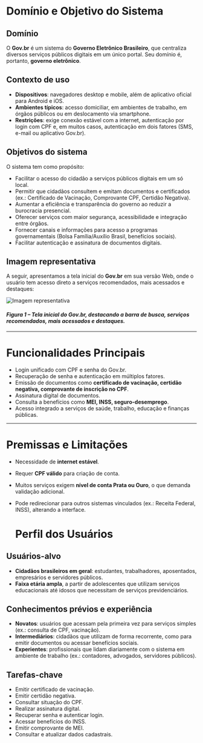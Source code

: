 # Domínio e Objetivo do Sistema

## Domínio
O **Gov.br** é um sistema do **Governo Eletrônico Brasileiro**, que centraliza diversos serviços públicos digitais em um único portal. Seu domínio é, portanto, **governo eletrônico**.

## Contexto de uso
- **Dispositivos**: navegadores desktop e mobile, além de aplicativo oficial para Android e iOS.  
- **Ambientes típicos**: acesso domiciliar, em ambientes de trabalho, em órgãos públicos ou em deslocamento via smartphone.  
- **Restrições**: exige conexão estável com a internet, autenticação por login com CPF e, em muitos casos, autenticação em dois fatores (SMS, e-mail ou aplicativo Gov.br).

## Objetivos do sistema
O sistema tem como propósito:
- Facilitar o acesso do cidadão a serviços públicos digitais em um só local.  
- Permitir que cidadãos consultem e emitam documentos e certificados (ex.: Certificado de Vacinação, Comprovante CPF, Certidão Negativa). 
- Aumentar a eficiência e transparência do governo ao reduzir a burocracia presencial.  
- Oferecer serviços com maior segurança, acessibilidade e integração entre órgãos.
- Fornecer canais e informações para acesso a programas governamentais (Bolsa Família/Auxílio Brasil, benefícios sociais).
- Facilitar autenticação e assinatura de documentos digitais.

## Imagem representativa

A seguir, apresentamos a tela inicial do **Gov.br** em sua versão Web, onde o usuário tem acesso direto a serviços recomendados, mais acessados e destaques:

![Imagem representativa](https://github.com/user-attachments/assets/4ab24472-6a04-45ef-948d-9a71e40a3c83)
#### *Figura 1 – Tela inicial do Gov.br, destacando a barra de busca, serviços recomendados, mais acessados e destaques.*
---

# Funcionalidades Principais
- Login unificado com CPF e senha do Gov.br.  
- Recuperação de senha e autenticação em múltiplos fatores.  
- Emissão de documentos como **certificado de vacinação, certidão negativa, comprovante de inscrição no CPF**.  
- Assinatura digital de documentos.  
- Consulta a benefícios como **MEI, INSS, seguro-desemprego**.  
- Acesso integrado a serviços de saúde, trabalho, educação e finanças públicas.  

---

# Premissas e Limitações
- Necessidade de **internet estável**.  
- Requer **CPF válido** para criação de conta.  
- Muitos serviços exigem **nível de conta Prata ou Ouro**, o que demanda validação adicional.  
- Pode redirecionar para outros sistemas vinculados (ex.: Receita Federal, INSS), alterando a interface.

  # Perfil dos Usuários

## Usuários-alvo
- **Cidadãos brasileiros em geral**: estudantes, trabalhadores, aposentados, empresários e servidores públicos.  
- **Faixa etária ampla**, a partir de adolescentes que utilizam serviços educacionais até idosos que necessitam de serviços previdenciários.  

## Conhecimentos prévios e experiência
- **Novatos**: usuários que acessam pela primeira vez para serviços simples (ex.: consulta de CPF, vacinação).  
- **Intermediários**: cidadãos que utilizam de forma recorrente, como para emitir documentos ou acessar benefícios sociais.  
- **Experientes**: profissionais que lidam diariamente com o sistema em ambiente de trabalho (ex.: contadores, advogados, servidores públicos).  

## Tarefas-chave
- Emitir certificado de vacinação.  
- Emitir certidão negativa.  
- Consultar situação do CPF.  
- Realizar assinatura digital.  
- Recuperar senha e autenticar login.  
- Acessar benefícios do INSS.  
- Emitir comprovante de MEI.  
- Consultar e atualizar dados cadastrais.  

